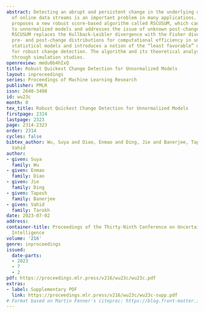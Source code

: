 ```yaml
---
abstract: Detecting an abrupt and persistent change in the underlying distribution
  of online data streams is an important problem in many applications. This paper
  proposes a new robust score-based algorithm called RSCUSUM, which can be applied
  to unnormalized models and addresses the issue of unknown post-change distributions.
  RSCUSUM replaces the Kullback-Leibler divergence with the Fisher divergence between
  pre- and post-change distributions for computational efficiency in unnormalized
  statistical models and introduces a notion of the “least favorable” distribution
  for robust change detection. The algorithm and its theoretical analysis are demonstrated
  through simulation studies.
openreview: mmdu0b4hIxQ
title: Robust Quickest Change Detection for Unnormalized Models
layout: inproceedings
series: Proceedings of Machine Learning Research
publisher: PMLR
issn: 2640-3498
id: wu23c
month: 0
tex_title: Robust Quickest Change Detection for Unnormalized Models
firstpage: 2314
lastpage: 2323
page: 2314-2323
order: 2314
cycles: false
bibtex_author: Wu, Suya and Diao, Enmao and Ding, Jie and Banerjee, Taposh and Tarokh,
  Vahid
author:
- given: Suya
  family: Wu
- given: Enmao
  family: Diao
- given: Jie
  family: Ding
- given: Taposh
  family: Banerjee
- given: Vahid
  family: Tarokh
date: 2023-07-02
address:
container-title: Proceedings of the Thirty-Ninth Conference on Uncertainty in Artificial
  Intelligence
volume: '216'
genre: inproceedings
issued:
  date-parts:
  - 2023
  - 7
  - 2
pdf: https://proceedings.mlr.press/v216/wu23c/wu23c.pdf
extras:
- label: Supplementary PDF
  link: https://proceedings.mlr.press/v216/wu23c/wu23c-supp.pdf
# Format based on Martin Fenner's citeproc: https://blog.front-matter.io/posts/citeproc-yaml-for-bibliographies/
---
```

